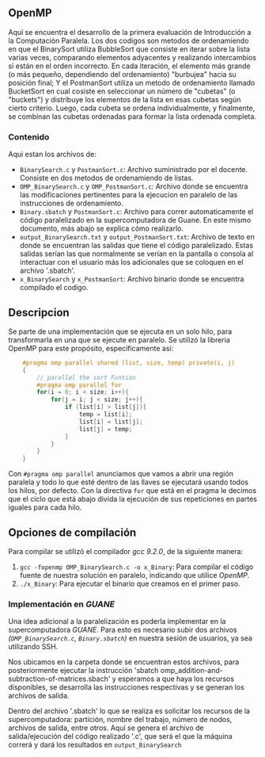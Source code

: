 ## OpenMP

Aquí se encuentra el desarrollo de la primera evaluación de Introducción a la Computación Paralela. Los dos codigos son metodos de ordenamiendo en que el BinarySort utiliza BubbleSort que consiste en iterar sobre la lista varias veces, comparando elementos adyacentes y realizando intercambios si están en el orden incorrecto. En cada iteración, el elemento más grande (o más pequeño, dependiendo del ordenamiento) "burbujea" hacia su posición final; Y el PostmanSort utiliza un metodo de ordenamiento llamado BucketSort en cual cosiste en seleccionar un número de "cubetas" (o "buckets") y distribuye los elementos de la lista en esas cubetas según cierto criterio. Luego, cada cubeta se ordena individualmente, y finalmente, se combinan las cubetas ordenadas para formar la lista ordenada completa.

### Contenido

Aqui estan los archivos de:

- `BinarySearch.c` y `PostmanSort.c`: Archivo suministrado por el docente. Consiste en dos metodos de ordenamiendo de listas.
- `OMP_BinarySearch.c` y `OMP_PostmanSort.c`: Archivo donde se encuentra las modificaciones pertinentes para la ejecucion en paralelo de las instrucciones de ordenamiento.
- `Binary.sbatch` y `PostmanSort.c`: Archivo para correr automaticamente el código paralelizado en la supercomputadora de Guane. En este mismo documento, más abajo se explica cómo realizarlo.
- `output_BinarySearch.txt` y `output_PostmanSort.txt`: Archivo de texto en donde se encuentran las salidas que tiene el código paralelizado. Estas salidas serían las que normalmente se verían en la pantalla o consola al interactuar con el usuario más los adicionales que se coloquen en el archivo '.sbatch'.
- `x_BinarySearch` y `x_PostmanSort`: Archivo binario donde se encuentra compilado el codigo.

## Descripcion

Se parte de una implementación que se ejecuta en un solo hilo, para transformarla en una que se ejecute en paralelo. Se utilizó la librería OpenMP para este propósito, específicamente así:
```c
    #pragma omp parallel shared (list, size, temp) private(i, j)
    {
        // parallel the sort Funtion
        #pragma omp parallel for
        for(i = 0; i < size; i++){
            for(j = i; j < size; j++){
                if (list[i] > list[j]){
                    temp = list[i];
                    list[i] = list[j];
                    list[j] = temp;
                }
            }
        }
    }
```
Con `#pragma omp parallel` anunciamos que vamos a abrir una región paralela y todo lo que esté dentro de 
las llaves se ejecutará usando todos los hilos, por defecto. Con la directiva `for` que está en el pragma le 
decimos que el ciclo que está abajo divida la ejecución de sus repeticiones en partes iguales para cada hilo. 

## Opciones de compilación
Para compilar se utilizó el compilador *gcc 9.2.0*, de la siguiente manera:
1. `gcc -fopenmp OMP_BinarySearch.c -o x_Binary`: Para compilar el código fuente de nuestra 
solución en paralelo, indicando que utilice *OpenMP*.
2. `./x_Binary`: Para ejecutar el binario que creamos en el primer paso.

### Implementación en *GUANE*

Una idea adicional a la paralelización es poderla implementar en la supercomputadora *GUANE*. Para esto es necesario subir dos archivos *(`OMP_BinarySearch.c`, `Binary.sbatch`)* en nuestra sesión de usuarios, ya sea utilizando SSH.

Nos ubicamos en la carpeta donde se encuentran estos archivos, para posteriormente ejecutar la instrucción 'sbatch omp_addition-and-subtraction-of-matrices.sbach' y esperamos a que haya los recursos disponibles, se desarrolla las instrucciones respectivas y se generan los archivos de salida.

Dentro del archivo '.sbatch' lo que se realiza es solicitar los recursos de la supercomputadora: partición, nombre del trabajo, número de nodos, archivos de salida, entre otros. Aquí se genera el archivo de salida/ejecución del código realizado '.c', que será el que la máquina correrá y dará los resultados en `output_BinarySearch`
